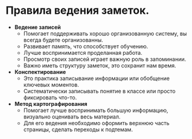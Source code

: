 # Правила ведения заметок.

- __Ведение записей__
  - Помогает поддерживать хорошо организованную систему, вы всегда будете организованны.
  - Развивает память, что способствует обучению.
  - Лучше воспринимается проделанная работа.
  - Просмотр своих записей играет важную роль в запоминании.
  - Важно иметь структуру заметок, это сохранит нам время.
- __Конспектирование__
  - Это практика записывание информации или обобщение ключевых моментов.
  - Систематически записывать понятие в классе или просто фиксировать что-то.
- __Метод картографирования__
  - Помогает лучше воспринимать большую информацию, визуально оценивать весь материал.
  - Для его ведения необходимо оформить верхнюю часть страницы, сделать переходы к подтемам.
